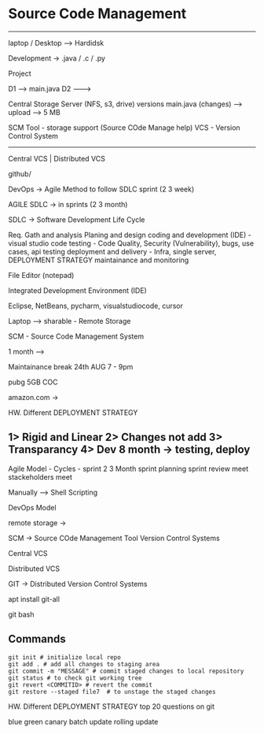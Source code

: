 # Source Code Management
------------------------


laptop / Desktop --> Hardidsk

Development -> .java / .c / .py


Project 

D1 --> main.java 
D2 ---> 

Central Storage Server (NFS, s3, drive)
versions 
main.java (changes) --> upload -->  5 MB



SCM Tool - storage support (Source COde Manage help)
VCS - Version Control System

------------------------

Central VCS  | Distributed VCS


github/






DevOps -> Agile Method to follow SDLC
sprint (2 3 week)

AGILE
SDLC -> in sprints (2 3 month)

SDLC -> Software Development Life Cycle

Req. Gath and analysis
Planing and design
coding and development (IDE) - visual studio code
testing - Code Quality, Security (Vulnerability), bugs, use cases, api testing
deployment and delivery - Infra, single server, DEPLOYMENT STRATEGY
maintainance and monitoring


File Editor (notepad)


Integrated Development Environment (IDE)

Eclipse, NetBeans, pycharm, visualstudiocode, cursor


Laptop --> sharable - Remote Storage 

SCM - Source Code Management System


1 month --> 

Maintainance break 24th AUG 7 - 9pm

pubg 5GB 
COC 

amazon.com -> 



HW. Different DEPLOYMENT STRATEGY


1> Rigid and Linear
2> Changes not add
3> Transparancy
4> Dev 8 month -> testing, deploy 
-----------

Agile Model - Cycles - sprint 2 3 Month
sprint planning 
sprint review meet
stackeholders meet 

Manually --> Shell Scripting 

DevOps Model


remote storage -> 

SCM -> Source COde Management Tool 
Version Control Systems

Central VCS

Distributed VCS


GIT -> Distributed Version Control Systems


apt install git-all

git bash


## Commands 
```shell
git init # initialize local repo
git add . # add all changes to staging area
git commit -m "MESSAGE" # commit staged changes to local repository
git status # to check git working tree
git revert <COMMITID> # revert the commit
git restore --staged file7  # to unstage the staged changes
```


HW. Different DEPLOYMENT STRATEGY
top 20 questions on git

blue green 
canary 
batch update
rolling update
